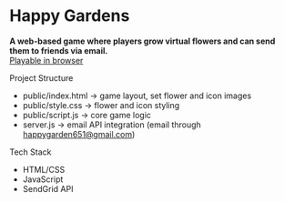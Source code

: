 # Happy Gardens

**A web-based game where players grow virtual flowers and can send them to friends via email.**  
[Playable in browser](https://syangx.itch.io/vitalthreads)

Project Structure
- public/index.html -> game layout, set flower and icon images
- public/style.css -> flower and icon styling
- public/script.js -> core game logic
- server.js -> email API integration (email through happygarden651@gmail.com)

Tech Stack
- HTML/CSS
- JavaScript
- SendGrid API
